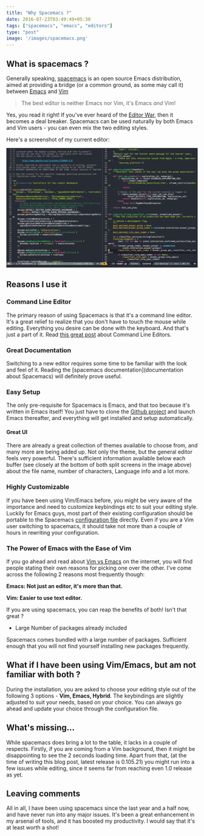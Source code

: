```yaml
---
title: "Why Spacemacs ?"
date: 2016-07-23T03:49:49+05:30
tags: ["spacemacs", "emacs", "editors"]
type: "post"
image: '/images/spacemacs.png'
---
```


## What is spacemacs ?

Generally speaking, [spacemacs](http://spacemacs.org) is an open source Emacs distribution, aimed at providing a bridge (or a common ground, as some may call it) between [Emacs](https://www.gnu.org/software/emacs/) and [Vim](http://www.vim.org/)

> The best editor is neither Emacs nor Vim, it's Emacs *and* Vim!

Yes, you read it right! If you've ever heard of the [Editor War](https://en.wikipedia.org/wiki/Editor_war), then it becomes a deal breaker. Spacemacs can be used naturally by both Emacs and Vim users - you can even mix the two editing styles.

Here's a screenshot of my current editor:

![Markdowm Image][1]


## Reasons I use it

### Command Line Editor

The primary reason of using Spacemacs is that it's a command line editor. It's a great relief to realize that you don't have to touch the mouse while editing. Everything you desire can be done with the keyboard. And that's just a part of it. Read [this great post](http://www.wired.com/2012/07/command-line/) about Command Line Editors.

### Great Documentation

Switching to a new editor requires some time to be familiar with the look and feel of it. Reading the [spacemacs documentation](documentation about Spacemacs) will definitely prove useful.

### Easy Setup

The only pre-requisite for Spacemacs is Emacs, and that too because it's written in Emacs itself! You just have to clone the [Github project](https://github.com/syl20bnr/spacemacs) and launch Emacs thereafter, and everything will get installed and setup automatically.

#### Great UI

There are already a great collection of themes available to choose from, and many more are being added up. Not only the theme, but the general editor feels very powerful. There's sufficient information available below each buffer (see closely at the bottom of both split screens in the image above) about the file name, number of characters, Language info and a lot more.

### Highly Customizable

If you have been using Vim/Emacs before, you might be very aware of the importance and need to customize keybindings etc to suit your editing style. Luckily for Emacs guys, most part of their existing configuration should be portable to the Spacemacs [configuration file](http://spacemacs.org/doc/DOCUMENTATION#orgheadline45) directly. Even if you are a Vim user switching to spacemacs, it should take not more than a couple of hours in rewriting your configuration.

### The Power of Emacs with the Ease of Vim

If you go ahead and read about [Vim vs Emacs](http://unix.stackexchange.com/questions/986/what-are-the-pros-and-cons-of-vim-and-emacs) on the internet, you will find people stating their own reasons for picking one over the other. I've come across the following 2 reasons most frequently though:

**Emacs: Not just an editor, it's more than that.**

**Vim: Easier to use text editor.**

If you are using spacemacs, you can reap the benefits of both! Isn't that great ?

* Large Number of packages already included

Spacemacs comes bundled with a large number of packages. Sufficient enough that you will not find yourself installing new packages frequently.

## What if I have been using Vim/Emacs, but am not familiar with both ?

During the installation, you are asked to choose your editing style out of the following 3 options - **Vim, Emacs, Hybrid**. The keybindings are slightly adjusted to suit your needs, based on your choice. You can always go ahead and update your choice through the configuration file.

## What's missing...

While spacemacs does bring a lot to the table, it lacks in a couple of respects. Firstly, if you are coming from a Vim background, then it might be disappointing to see the 2 seconds loading time. Apart from that, (at the time of writing this blog post, latest release is 0.105.21) you might run into a few issues while editing, since it seems far from reaching even 1.0 release as yet.

## Leaving comments

All in all, I have been using spacemacs since the last year and a half now, and have never run into any major issues. It's been a great enhancement in my arsenal of tools, and it has boosted my productivity. I would say that it's at least worth a shot!

[1]: /images/spacemacs.png